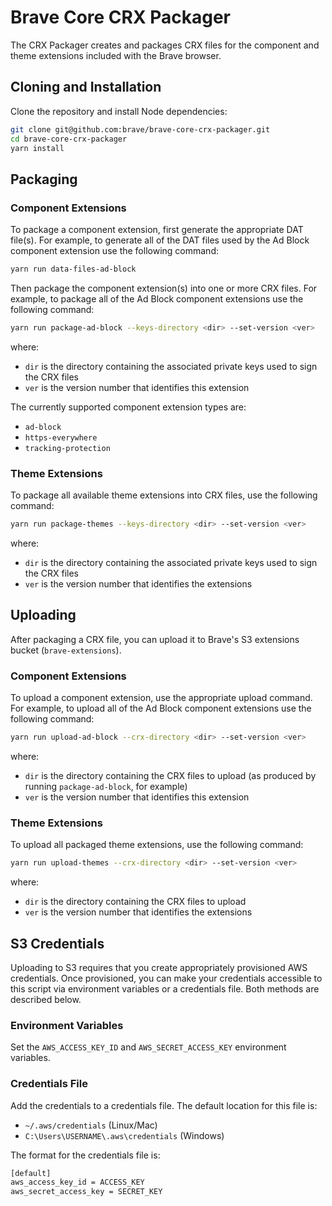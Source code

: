 # Brave Core CRX Packager

The CRX Packager creates and packages CRX files for the component and theme extensions included with the Brave browser.

## Cloning and Installation

Clone the repository and install Node dependencies:

```bash
git clone git@github.com:brave/brave-core-crx-packager.git
cd brave-core-crx-packager
yarn install
```

## Packaging

### Component Extensions

To package a component extension, first generate the appropriate DAT file(s). For example, to generate all of the DAT files used by the Ad Block component extension use the following command:

```bash
yarn run data-files-ad-block
```

Then package the component extension(s) into one or more CRX files. For example, to package all of the Ad Block component extensions use the following command:

```bash
yarn run package-ad-block --keys-directory <dir> --set-version <ver>
```

where:

* `dir` is the directory containing the associated private keys used to sign the CRX files
* `ver` is the version number that identifies this extension

The currently supported component extension types are:

* `ad-block`
* `https-everywhere`
* `tracking-protection`

### Theme Extensions

To package all available theme extensions into CRX files, use the following command:

```bash
yarn run package-themes --keys-directory <dir> --set-version <ver>
```

where:

* `dir` is the directory containing the associated private keys used to sign the CRX files
* `ver` is the version number that identifies the extensions

## Uploading

After packaging a CRX file, you can upload it to Brave's S3 extensions bucket (`brave-extensions`).

### Component Extensions

To upload a component extension, use the appropriate upload command. For example, to upload all of the Ad Block component extensions use the following command:

```bash
yarn run upload-ad-block --crx-directory <dir> --set-version <ver>
```

where:

* `dir` is the directory containing the CRX files to upload (as produced by running `package-ad-block`, for example)
* `ver` is the version number that identifies this extension

### Theme Extensions

To upload all packaged theme extensions, use the following command:

```bash
yarn run upload-themes --crx-directory <dir> --set-version <ver>
```

where:

* `dir` is the directory containing the CRX files to upload
* `ver` is the version number that identifies the extensions

## S3 Credentials

Uploading to S3 requires that you create appropriately provisioned AWS credentials. Once provisioned, you can make your credentials accessible to this script via environment variables or a credentials file. Both methods are described below.

### Environment Variables

Set the `AWS_ACCESS_KEY_ID` and `AWS_SECRET_ACCESS_KEY` environment variables.

### Credentials File

Add the credentials to a credentials file. The default location for this file is:

* `~/.aws/credentials` (Linux/Mac)
* `C:\Users\USERNAME\.aws\credentials` (Windows)

The format for the credentials file is:

```bash
[default]
aws_access_key_id = ACCESS_KEY
aws_secret_access_key = SECRET_KEY
```
